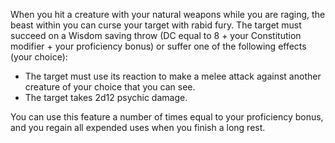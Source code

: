 When you hit a creature with your natural weapons while you are raging, the beast within you can curse your target with rabid fury. The target must succeed on a Wisdom saving throw (DC equal to 8 + your Constitution modifier + your proficiency bonus) or suffer one of the following effects (your choice):

- The target must use its reaction to make a melee attack against another creature of your choice that you can see.
- The target takes 2d12 psychic damage.

You can use this feature a number of times equal to your proficiency bonus, and you regain all expended uses when you finish a long rest.